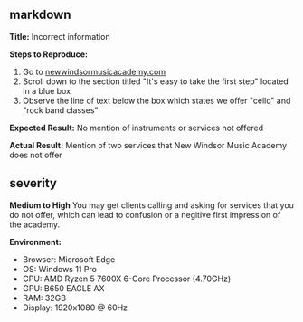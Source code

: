 ## markdown

**Title:**
Incorrect information

**Steps to Reproduce:**
1. Go to [newwindsormusicacademy.com](https://newwindsormusicacademy.com)
2. Scroll down to the section titled "It's easy to take the first step" located in a blue box
3. Observe the line of text below the box which states we offer "cello" and "rock band classes"

**Expected Result:**
No mention of instruments or services not offered

**Actual Result:**
Mention of two services that New Windsor Music Academy does not offer

## severity
**Medium to High**
You may get clients calling and asking for services that you do not offer, which can lead to confusion or a negitive first impression of the academy.

**Environment:**

- Browser: Microsoft Edge
- OS: Windows 11 Pro
- CPU: AMD Ryzen 5 7600X 6-Core Processor (4.70GHz)
- GPU: B650 EAGLE AX
- RAM: 32GB
- Display: 1920x1080 @ 60Hz

